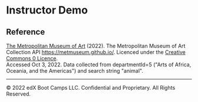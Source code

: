 # Instructor Demo

## Reference

[The Metropolitan Museum of Art](https://www.metmuseum.org/) (2022). The Metropolitan Museum of Art Collection API https://metmuseum.github.io/. Licenced under the [Creative Commons 0 Licence](https://creativecommons.org/publicdomain/zero/1.0/).<br />
Accessed Oct 3, 2022. Data collected from departmentId=5 ("Arts of Africa, Oceania, and the Americas") and search string "animal".

- - -

© 2022 edX Boot Camps LLC. Confidential and Proprietary. All Rights Reserved.
